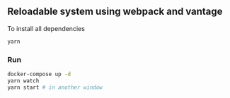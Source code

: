 ## Reloadable system using webpack and vantage

To install all dependencies

```bash
yarn
```

### Run

```bash
docker-compose up -d
yarn watch
yarn start # in another window
```
